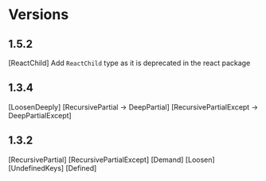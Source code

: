 # Versions

## 1.5.2

[ReactChild] Add `ReactChild` type as it is deprecated in the react package

## 1.3.4

[LoosenDeeply]
[RecursivePartial -> DeepPartial]
[RecursivePartialExcept -> DeepPartialExcept]

## 1.3.2

[RecursivePartial]
[RecursivePartialExcept]
[Demand]
[Loosen]
[UndefinedKeys]
[Defined]

